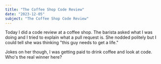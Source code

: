 ```yaml
---
title: "The Coffee Shop Code Review"
date: "2023-12-05"
subject: "The Coffee Shop Code Review"
---
```


Today I did a code review at a coffee shop. The barista asked what I was doing and I tried to explain what a pull request is. She nodded politely but I could tell she was thinking "this guy needs to get a life."

Jokes on her though, I was getting paid to drink coffee and look at code. Who's the real winner here? 